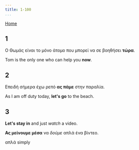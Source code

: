 ```yaml
---
title: 1-100
...
```


[Home](/) 

## 1

Ο Θωμάς είναι το μόνο άτομο που μπορεί να σε βοηθήσει **τώρα**.

Tom is the only one who can help you **now**.

## 2

Επειδή σήμερα έχω ρεπό **ας πάμε** στην παραλία.

As I am off duty today, **let's go** to the beach.

## 3

**Let's stay in** and just *watch* a video.

**Ας μείνουμε μέσα** να *δούμε* απλά ένα βίντεο.

απλά simply
